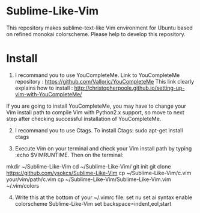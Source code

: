 Sublime-Like-Vim
================

This repository makes sublime-text-like Vim environment for Ubuntu based on refined monokai colorscheme.
Please help to develop this repository.


Install
================

1. I recommand you to use YouCompleteMe.
  Link to YouCompleteMe repository : https://github.com/Valloric/YouCompleteMe
  This link clearly explains how to install : http://christopherpoole.github.io/setting-up-vim-with-YouCompleteMe/
  
  If you are going to install YouCompleteMe, you may have to change your Vim install path to compile Vim
  with Python2.x support, so move to next step after checking successful installation of YouCompleteMe.
  
2. I recommand you to use Ctags. To install Ctags:
  sudo apt-get install ctags
  
3. Execute Vim on your terminal and check your Vim install path by typing :echo $VIMRUNTIME.
  Then on the terminal:
  
  mkdir ~/Sublime-Like-Vim
  cd ~/Sublime-Like-Vim/
  git init
  git clone https://github.com/ysokcs/Sublime-Like-Vim
  cp ~/Sublime-Like-Vim/c.vim your/vim/path/c.vim
  cp ~/Sublime-Like-Vim/Sublime-Like-Vim.vim ~/.vim/colors

4. Write this at the bottom of your ~/.vimrc file:
  set nu
  set ai
  syntax enable
  colorscheme Sublime-Like-Vim
  set backspace=indent,eol,start
  
